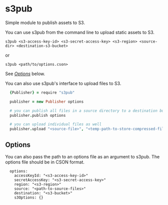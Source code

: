 s3pub
=====

Simple module to publish assets to S3.

You can use s3pub from the command line to upload static assets to S3.
    
    s3pub <s3-access-key-id> <s3-secret-access-key> <s3-region> <source-dir> <destination-s3-bucket>

  or

    s3pub <path/to/options.cson>

See *[Options][0]* below.

You can also use s3pub's interface to upload files to S3.

```coffeescript
  {Publisher} = require "s3pub"

  publisher = new Publisher options

  # you can publish all files in a source directory to a destination bucket
  publisher.publish options

  # you can upload individual files as well
  publisher.upload "<source-file>", "<temp-path-to-store-compressed-files>", <destination-s3-bucket>", "<destination-file>", {"CacheControl": "max-age=86400"}
```

## Options

You can also pass the path to an options file as an argument to s3pub. The options file should be in CSON format.

```
  options: 
    accessKeyId: "<s3-access-key-id>"
    secretAccessKey: "<s3-secret-access-key>"
    region: "<s3-region>"
    source: "<path-to-source-files>"
    destination: "<s3-bucket>"
    s3Options: {}
```

[0]:#options
